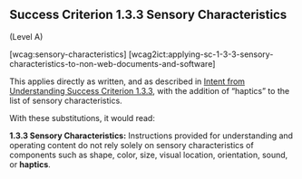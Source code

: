 ## Success Criterion 1.3.3 Sensory Characteristics

(Level A)

[wcag:sensory-characteristics]
[wcag2ict:applying-sc-1-3-3-sensory-characteristics-to-non-web-documents-and-software]

This applies directly as written, and as described in [Intent from Understanding Success Criterion 1.3.3](https://www.w3.org/WAI/WCAG22/Understanding/sensory-characteristics#intent), with the addition of “haptics” to the list of sensory characteristics.

With these substitutions, it would read:

**1.3.3 Sensory Characteristics:** Instructions provided for understanding and operating content do not rely solely on sensory characteristics of components such as shape, color, size, visual location, orientation, sound, or **haptics**.
